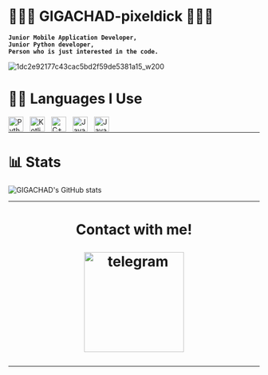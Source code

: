 # 🎨🧩💸 GIGACHAD-pixeldick 💸🧩🎨

**`Junior Mobile Application Developer,`<br>
`Junior Python developer,`<br>
`Person who is just interested in the code.`**

![1dc2e92177c43cac5bd2f59de5381a15_w200](https://user-images.githubusercontent.com/115863181/222124901-5192d740-ff13-4694-ac25-5190a6e9ce64.gif)

# 👨‍💻 Languages I Use

<img align="left" alt="Python" width="30px" style="padding-right:10px;" src="https://cdn.jsdelivr.net/gh/devicons/devicon/icons/python/python-original.svg" />
<img align="left" alt="Kotlin" width="30px" style="padding-right:10px" src="https://cdn.jsdelivr.net/gh/devicons/devicon/icons/kotlin/kotlin-original.svg" />
<img align="left" alt="C++" width="30px" style="padding-right:10px;" src="https://cdn.jsdelivr.net/gh/devicons/devicon/icons/cplusplus/cplusplus-original.svg" />
<img align="left" alt="Java" width="30px" style="padding-right:10px;" src="https://cdn.jsdelivr.net/gh/devicons/devicon/icons/java/java-original.svg"/>
<img align="left" alt="JavaScript" width="30px" style="padding-right:10px;" src="https://cdn.jsdelivr.net/gh/devicons/devicon/icons/javascript/javascript-plain.svg" />
<br />

---

# 📊 Stats
![GIGACHAD's GitHub stats](https://github-readme-stats.vercel.app/api?username=GIGACHAD-pixeldick&show_icons=true&theme=midnight-purple)

---

<h1 align="center">Contact with me!<font-size="30px"><br>
   <p align="center">
      <a href="https://t.me/punk_rock_freedom">
         <img width="200px" align="center" alt="telegram" title="Contact with me!" src="https://custom-icon-badges.demolab.com/youtube/channel/subscribers/UC2WHjPDvbE6O328n17ZGcfg?color=0082BE&label=TELEGRAM&logo=2504941-min&style=for-the-badge&labelColor=0082BE"/></a> 
   </p>
   
---

